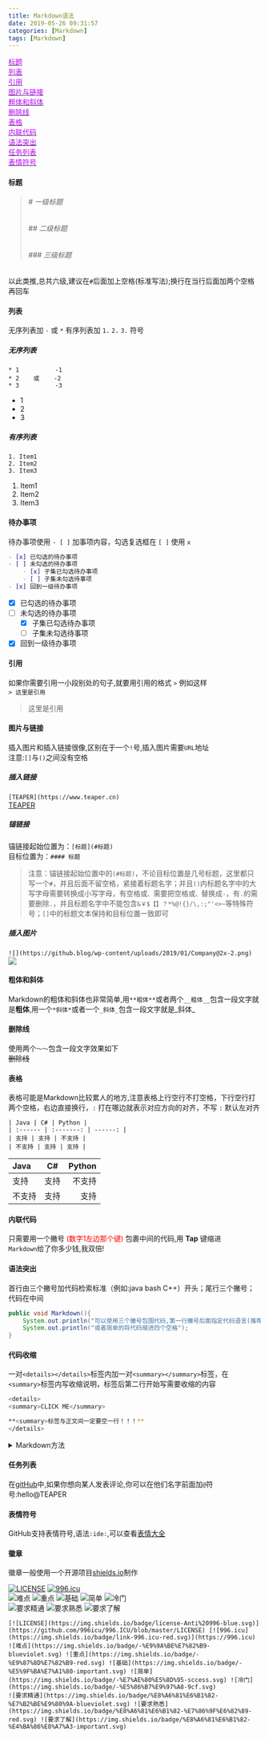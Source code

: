 ```yaml
---
title: Markdown语法
date: 2019-05-26 09:31:57
categories: [Markdown]
tags: [Markdown]
---
```

[<span style="color:#B900ff;">标题</span>](#标题)  
[<span style="color:#B900ff;">列表</span>](#列表)  
[<span style="color:#B900ff;">引用</span>](#引用)  
[<span style="color:#B900ff;">图片与链接</span>](#图片与链接)  
[<span style="color:#B900ff;">粗体和斜体</span>](#粗体和斜体)  
[<span style="color:#B900ff;">删除线</span>](#删除线)  
[<span style="color:#B900ff;">表格</span>](#表格)  
[<span style="color:#B900ff;">内联代码</span>](#内联代码)  
[<span style="color:#B900ff;">语法突出</span>](#语法突出)  
[<span style="color:#B900ff;">任务列表</span>](#任务列表)  
[<span style="color:#B900ff;">表情符号</span>](#表情符号)  
  
#### 标题  
> ###### # 一级标题  
> ###### ## 二级标题  
> ###### ### 三级标题  
  
以此类推,总共六级,建议在`#`后面加上空格(标准写法);换行在当行后面加两个空格再回车  
  
#### 列表  
无序列表加 `-` 或 `*` 有序列表加 `1.` `2.` `3.` 符号  
##### 无序列表  
  
```
* 1          -1
* 2    或    -2
* 3          -3
```
* 1  
* 2  
* 3  
  

##### 有序列表  
```
1. Item1
2. Item2
3. Item3
```

1. Item1  
2. Item2  
3. Item3  
  

#### 待办事项
待办事项使用 `- [ ]` 加事项内容，勾选复选框在 `[ ]` 使用 `x` 
```markdown
- [x] 已勾选的待办事项
- [ ] 未勾选的待办事项
    - [x] 子集已勾选待办事项
    - [ ] 子集未勾选待事项
- [x] 回到一级待办事项
```
- [x] 已勾选的待办事项
- [ ] 未勾选的待办事项
    - [x] 子集已勾选待办事项
    - [ ] 子集未勾选待事项
- [x] 回到一级待办事项

#### 引用  
如果你需要引用一小段别处的句子,就要用引用的格式 `>` 例如这样  
`> 这里是引用`  
> 这里是引用  
  
#### 图片与链接  
插入图片和插入链接很像,区别在于一个`!`号,插入图片需要`URL`地址  
注意:`[]`与`()`之间没有空格  
##### 插入链接  
`[TEAPER](https://www.teaper.cn)`  
[TEAPER](https://www.teaper.cn)  
  
##### 锚链接  
锚链接起始位置为：`[标题](#标题)`  
目标位置为：`#### 标题`  
> 注意：锚链接起始位置中的`(#标题)`，不论目标位置是几号标题，这里都只写一个`#`，并且后面不留空格，紧接着标题名字；并且`()`内标题名字中的大写字母需要转换成小写字母，有空格或`、`需要把空格或`、`替换成`-`，有`.`的需要删除`.`，并且标题名字中不能包含`&￥$【】？*%@!{}/\,:;"'<>~`等特殊符号；`[]`中的标题文本保持和目标位置一致即可
  
##### 插入图片  
`![](https://github.blog/wp-content/uploads/2019/01/Company@2x-2.png)`  
![](https://github.blog/wp-content/uploads/2019/01/Company@2x-2.png)
  
#### 粗体和斜体  
Markdown的粗体和斜体也非常简单,用`**粗体**`或者两个`__粗体__`包含一段文字就是**粗体**,用一个`*斜体*`或者一个`_斜体_`包含一段文字就是_斜体_  
  
#### 删除线  
使用两个`～～`包含一段文字效果如下  
~~删除线~~
  
#### 表格  
表格可能是Markdown比较累人的地方,注意表格上行空行不打空格，下行空行打两个空格，右边直接换行，`:` 打在哪边就表示对应方向的对齐，不写 `:` 默认左对齐  
```
| Java | C# | Python |
| :------ | :-------: | ------: |
| 支持 | 支持 | 不支持 |
| 不支持 | 支持 | 支持 |
```

| Java | C# | Python |
| :------ | :-------: | ------: |
| 支持 | 支持 | 不支持 |
| 不支持 | 支持 | 支持 |
  
#### 内联代码  
只需要用一个撇号 <span style="color:#ff0000">(数字1左边那个键)</span> 包裹中间的代码,用 **Tap** 键缩进  
`Markdown`给了你多少钱,我双倍!  
  
#### 语法突出  
首行由三个撇号加代码检索标准（例如:java bash C++）开头；尾行三个撇号；代码在中间
```java
public void Markdown(){
    System.out.println("可以使用三个撇号包围代码,第一行撇号后面指定代码语言(推荐)");
    System.out.println("或者简单的将代码缩进四个空格");
}
```
  
#### 代码收缩  
一对`<details></details>`标签内加一对`<summary></summary>`标签，在`<summary>`标签内写收缩说明，标签后第二行开始写需要收缩的内容  
```bash
<details>
<summary>CLICK ME</summary>

**<summary>标签与正文间一定要空一行！！！**
</details>
```
<details>
<summary>Markdown方法</summary>

```java
public void Markdown(){
    System.out.println("可以使用三个撇号包围代码,第一行撇号后面指定代码语言(推荐)");
    System.out.println("或者简单的将代码缩进四个空格");
}
```
</details>
  
#### 任务列表  
在[gitHub](https://github.com/)中,如果你想向某人发表评论,你可以在他们名字前面加`@`符号:hello@TEAPER  
  
#### 表情符号 
GitHub支持表情符号,语法`:ide:`,可以查看[表情大全](https://www.webpagefx.com/tools/emoji-cheat-sheet/)  
  
#### 徽章  
徽章一般使用一个开源项目[shields.io](https://shields.io/)制作  
  
[![LICENSE](https://img.shields.io/badge/license-Anti%20996-blue.svg)](https://github.com/996icu/996.ICU/blob/master/LICENSE) [![996.icu](https://img.shields.io/badge/link-996.icu-red.svg)](https://996.icu)  
![难点](https://img.shields.io/badge/-%E9%9A%BE%E7%82%B9-blueviolet.svg) ![重点](https://img.shields.io/badge/-%E9%87%8D%E7%82%B9-red.svg) ![基础](https://img.shields.io/badge/-%E5%9F%BA%E7%A1%80-important.svg) ![简单](https://img.shields.io/badge/-%E7%AE%80%E5%8D%95-sccess.svg) ![冷门](https://img.shields.io/badge/-%E5%86%B7%E9%97%A8-9cf.svg)  
![要求精通](https://img.shields.io/badge/%E8%A6%81%E6%B1%82-%E7%B2%BE%E9%80%9A-blueviolet.svg) ![要求熟悉](https://img.shields.io/badge/%E8%A6%81%E6%B1%82-%E7%86%9F%E6%82%89-red.svg) ![要求了解](https://img.shields.io/badge/%E8%A6%81%E6%B1%82-%E4%BA%86%E8%A7%A3-important.svg)  
```
[![LICENSE](https://img.shields.io/badge/license-Anti%20996-blue.svg)](https://github.com/996icu/996.ICU/blob/master/LICENSE) [![996.icu](https://img.shields.io/badge/link-996.icu-red.svg)](https://996.icu)  
![难点](https://img.shields.io/badge/-%E9%9A%BE%E7%82%B9-blueviolet.svg) ![重点](https://img.shields.io/badge/-%E9%87%8D%E7%82%B9-red.svg) ![基础](https://img.shields.io/badge/-%E5%9F%BA%E7%A1%80-important.svg) ![简单](https://img.shields.io/badge/-%E7%AE%80%E5%8D%95-sccess.svg) ![冷门](https://img.shields.io/badge/-%E5%86%B7%E9%97%A8-9cf.svg)  
![要求精通](https://img.shields.io/badge/%E8%A6%81%E6%B1%82-%E7%B2%BE%E9%80%9A-blueviolet.svg) ![要求熟悉](https://img.shields.io/badge/%E8%A6%81%E6%B1%82-%E7%86%9F%E6%82%89-red.svg) ![要求了解](https://img.shields.io/badge/%E8%A6%81%E6%B1%82-%E4%BA%86%E8%A7%A3-important.svg)
```


  

